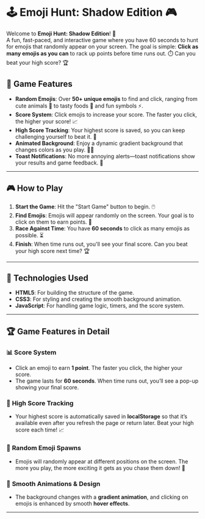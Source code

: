 # 🕹️ Emoji Hunt: Shadow Edition 🎮

Welcome to **Emoji Hunt: Shadow Edition**! 🌟  
A fun, fast-paced, and interactive game where you have 60 seconds to hunt for emojis that randomly appear on your screen. The goal is simple: **Click as many emojis as you can** to rack up points before time runs out. ⏱️ Can you beat your high score? 🏆

## 🚀 Game Features

- **Random Emojis**: Over **50+ unique emojis** to find and click, ranging from cute animals 🐶 to tasty foods 🍕 and fun symbols ⚡.
- **Score System**: Click emojis to increase your score. The faster you click, the higher your score! 📈
- **High Score Tracking**: Your highest score is saved, so you can keep challenging yourself to beat it. 🏅
- **Animated Background**: Enjoy a dynamic gradient background that changes colors as you play. 🌈✨
- **Toast Notifications**: No more annoying alerts—toast notifications show your results and game feedback. 🥳

---

## 🎮 How to Play

1. **Start the Game**: Hit the "Start Game" button to begin. 🖱️
2. **Find Emojis**: Emojis will appear randomly on the screen. Your goal is to click on them to earn points. 🌟
3. **Race Against Time**: You have **60 seconds** to click as many emojis as possible. ⏳
4. **Finish**: When time runs out, you'll see your final score. Can you beat your high score next time? 🏆

---



## 🔧 Technologies Used

- **HTML5**: For building the structure of the game.
- **CSS3**: For styling and creating the smooth background animation.
- **JavaScript**: For handling game logic, timers, and the score system.

---

## 🏆 Game Features in Detail

### 📊 **Score System**
- Click an emoji to earn **1 point**. The faster you click, the higher your score.
- The game lasts for **60 seconds**. When time runs out, you’ll see a pop-up showing your final score.

### 🏅 **High Score Tracking**
- Your highest score is automatically saved in **localStorage** so that it’s available even after you refresh the page or return later. Beat your high score each time! 📈

### 🌠 **Random Emoji Spawns**
- Emojis will randomly appear at different positions on the screen. The more you play, the more exciting it gets as you chase them down! 🎯

### 🎉 **Smooth Animations & Design**
- The background changes with a **gradient animation**, and clicking on emojis is enhanced by smooth **hover effects**.

---
